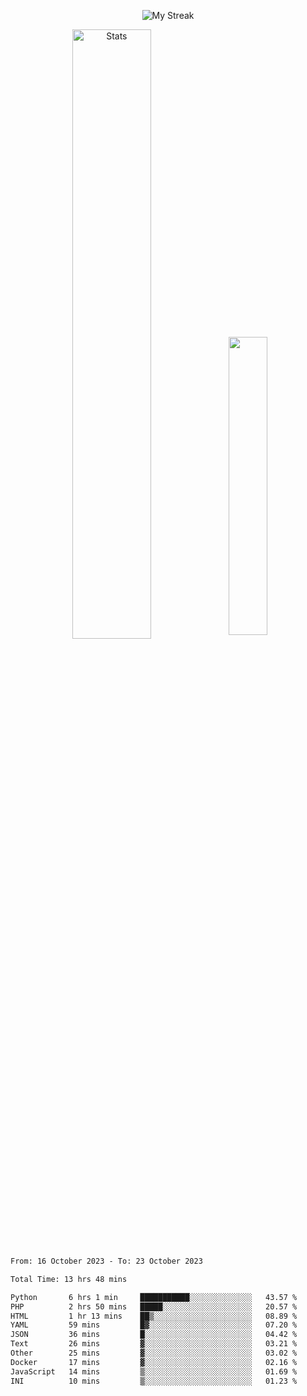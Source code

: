 <p align="center">
<picture>
  <source media="(prefers-color-scheme: dark)" srcset="http://github-readme-streak-stats.herokuapp.com?user=semolik&theme=dark&hide_border=true&background=DD272700">
  <img alt="My Streak" src="http://github-readme-streak-stats.herokuapp.com?user=semolik&hide_border=true">
</picture>
</p>
<div align="center">
  <picture>
    <source media="(prefers-color-scheme: dark)" srcset="https://github-readme-stats.vercel.app/api?username=semolik&show_icons=true&bg_color=DD272700&hide_border=true&theme=dark">
        <img alt="Stats" src="https://github-readme-stats.vercel.app/api?username=semolik&show_icons=true&bg_color=DD272700&hide_border=true" width="50%" >
  </picture>
  <sup>
  <picture>
  <source media="(prefers-color-scheme: dark)" srcset="https://github-readme-stats.vercel.app/api/top-langs/?username=semolik&layout=compact&hide_border=true&bg_color=DD272700&theme=dark">
  <img src="https://github-readme-stats.vercel.app/api/top-langs/?username=semolik&layout=compact&hide_border=true" width="35%" />
  </picture>
  </sup>
</div>
<!--START_SECTION:waka-->

```txt
From: 16 October 2023 - To: 23 October 2023

Total Time: 13 hrs 48 mins

Python       6 hrs 1 min     ███████████░░░░░░░░░░░░░░   43.57 %
PHP          2 hrs 50 mins   █████░░░░░░░░░░░░░░░░░░░░   20.57 %
HTML         1 hr 13 mins    ██▒░░░░░░░░░░░░░░░░░░░░░░   08.89 %
YAML         59 mins         █▓░░░░░░░░░░░░░░░░░░░░░░░   07.20 %
JSON         36 mins         █░░░░░░░░░░░░░░░░░░░░░░░░   04.42 %
Text         26 mins         ▓░░░░░░░░░░░░░░░░░░░░░░░░   03.21 %
Other        25 mins         ▓░░░░░░░░░░░░░░░░░░░░░░░░   03.02 %
Docker       17 mins         ▓░░░░░░░░░░░░░░░░░░░░░░░░   02.16 %
JavaScript   14 mins         ▒░░░░░░░░░░░░░░░░░░░░░░░░   01.69 %
INI          10 mins         ▒░░░░░░░░░░░░░░░░░░░░░░░░   01.23 %
```

<!--END_SECTION:waka-->

